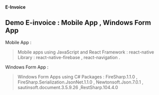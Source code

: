 #### E-Invoice 
## Demo E-invoice : Mobile App , Windows Form App

Mobile App :
> Mobile apps using JavaScript and React
> Framework : react-native 
> Library : react-native-firebase , react-navigation .

Windows Form App :
> Windows Form Apps using C# 
> Packages : FireSharp.1.1.0 , FireSharp.Serialization.JsonNet.1.1.0 , Newtonsoft.Json.7.0.1 , sautinsoft.document.3.5.9.26 ,RestSharp.104.4.0


